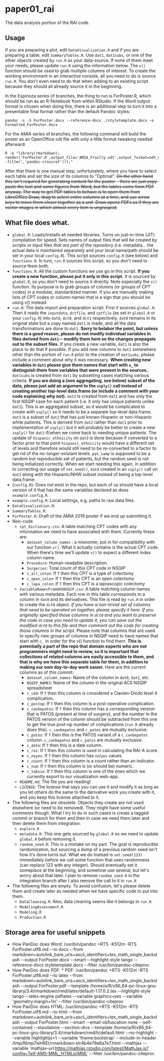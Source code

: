 # paper01_rai
The data analysis portion of the RAI code.

## Usage

If you are preparing a plot, edit `DataVisualization.R` and if you are preparing a table, edit `SummaryTables.R`. Use `dat1`, `dat1subs`, or one of the other objects created by `run.R` as your data-source. If none of them meet your needs, please update `run.R` using the information below. The `v()` function should be used to grab multiple columns of interest. To create the working environment in an interactive console, all you need to do is source `run.R`. You don't even need to do that when adding to an existing script because they should all already source it in the beginning.

In the Espinoza series of branches, the thing to run is ForPoster.R, which should be run as an R-Notebook from within RStudio. If the Word output format is chosen when doing this, there is an additional step to turn it into a presentable final format rather than the default Pandoc styles:

    pandoc -s -S ForPoster.docx --reference-docx ./styletemplate.docx -o Formatted_ForPoster.docx
    
For the AMIA series of branches, the following command will build the poster as an OpenOffice odt file with only a little format tweaking needed afterward:

    R -e "library(rmarkdown); render('ForPoster.R',output_file='AMIA_Frailty.odt',output_format=odt_document(reference_odt='poster_42x60_style.odt',template='./pdefault.opendocument',keep_md=T,pandoc_args=c('--filter','pandoc-crossref')));"

After that there is one manual step, unfortunately, where you have to select each table and set the size of its columns to "Optimal". ~~On the other hand this isn't required for generating content for the poster-- there we just copy-paste the text and some figures from Word, but the tables come from PDF anyway. The way to get PDF tables to behave is to open them from LibreOffice Draw, drag to select entire columns at a time, and use arrow keys to move them closer together as a unit. Draw opens PDFs as if they are vector images in which almost every item is ungrouped.~~

## What file does what.

* `global.R`: Loads/installs all needed libraries. Turns on just-in-time (JIT) compilation for speed. Sets names of output files that will be created by scripts or input files *that are part of the repository* (i.e. metadata... the actual data is maintained separately and your local name/path should be set in your local `config.R`). This script sources `config.R` (see below) and `functions.R`. In turn, `run.R` sources this script, so you don't need to source them both.
* `functions.R`: All the custom functions we use go in this script. **If you create a new function, please put it only in this script.** It is sourced by `global.R`, so you don't need to source it directly. Note especially the `v()` function. Its purpose is to grab groups of columns (or groups of CPT codes) in a modular, standardized manner. If you are manually making lists of CPT codes or column names that is a sign that you should be using v() instead.
* `run.R`: The data import and preparation script. First it sources `global.R`. Then it reads the `inputdata`, `dctfile`, and `cptfile` (as set in `global.R` or your `config.R`) into `dat0`, `dct0`, and `dct1` respectively. `dat0` remains in its original state but a copy named `dat1` is made, and all the data transformations are done to `dat1`. **Sorry to belabor the point, but unless there is a good reason, please do not modify individual variables in files derived from `dat1`-- modify them here so the changes propagate out to the subset files.** If you create a new variable, `dat1` is also the place to do that if possible. If you add new columns to `dat1` somewhere other than the portion of  `run.R` prior to the creation of `dat1subs`, please include a comment about why it was necessary. **When creating new variables in `dat1` please give them names that start with `a_` to distinguish them from variables that were present in the sources.**. `dat1subs` is created from `dat1` by subsetting cases matching various criteria. **If you are doing a (non aggregating, see below) subset of the data, please just add an argument to the `ssply()` call instead of creating another top-level data.frame (or include a comment with your code explaining why not).** `dat2` is created from `dat1` and has only the first NSQIP case for each patient (i.e. it only has unique patients unlike `dat1`). This is an aggregated subset, so it would be complicated to create with `ssply()` so it needs to be a separate top-level data.frame. `dat3` is a subset of `dat2` that has just known Hispanic or non-Hispanic white patients. This is derived from `dat2` rather than `dat1` prior to implementation of `ssply()` but it will probably be better to create a new `ssply()` for `dat2` if/when we come back to needing unique patients. The update of `hispanic_ethnicity` on `dat3` is done because if converted to a factor prior to that point `hispanic_ethnicity` would have a different set of levels and therefore would still need to be re-converted to a factor to get rid of the no-longer-existant levels. `pat_samp` is supposed to be a random but reproducible set of patients, but the random seed is not being initialized correctly. When we start needing this again, in addition to correcting our usage of `set.seed()`, `dat4` created in an `ssply()` call on `dat2` along with the Hispanic/NHW subset instead of being a top-level data.frame.
* (`config.R`): Does not exist in the repo, but each of us should have a local version of it that has the same variables declared as does `example.config.R`. 
* `example.config.R`: Local settings, e.g. paths to raw data files.
* `DataVisualization.R`: 
* `SummaryTables.R`: 
* `ForPoster.R`: Draft of the AMIA 2019 poster if we end up submitting it.
* Non-code
    * `cpt_dictionary.csv`: A table matching CPT codes with any information we need to have associated with them. Currently these are:
        * `dataset_column_names` : a misnomer, put in for compatibility with our function `v()`. What it actually contains is the actual CPT code. When there's time we'll update `v()` to expect a different index column name. 
        * `Procedure`: Human-readable description.
        * `Surgeries`: Total count of this CPT code in NSQIP
        * `c_all_colon`: If `T` then this CPT is a type of colectomy
        * `c_open_colon`: If `T` then this CPT is an open colectomy
        * `c_lapa_colon`: If `T` then this CPT is a laprascopic colectomy
    * `VariableNamesFromUHSNSQIP.csv`: A table matching column names with various metadata. Each row in this table corresponds to a column in `dat0` and its derivatives. This file is read by `run.R` in order to create the `dct0` object. *If you have a non-trivial set of columns that need to be operated on together, please specify it here. If you originally specified those columns in *`dct0`* and you want to preserve the code in case you need to update it, you can save out the modified *`dct0`* to this file and then comment out the code for creating those columns in the script.* Please note that columns that are used to specify new groups of columns in NSQIP need to have names that start with `c_` in order for the v() function to find them. **This is potentially a part of the repo that domain experts who are not programmers might need to review, so it is important that collections of related columns are easily accessible to them, and that is why we have this separate table for them, in addition to making our own day-to-day work easier.** Here are the current columns as of this commit:
        * `dataset_column_names`: Name of the column in `dat0`, `dat1`, etc.
        * `NSQIP_NAMES`: Name of the column in the original ACS NSQIP spreadsheet
        * `c_cd4`: If `T` then this column is considered a Clavien-Dindo level 4 complication.
        * `c_postop`: If `T` then this column is a post-operative complication.
        * `c_canbepatos`: If `T` then this column has a corresponding version that is PATOS (present at time of surgery), and the number in the PATOS version of the column should be subtracted from this one to get the true post-op number of complications (`run.R` already does this). `c_canbepatos` and `c_patos` are mutually exclusive.
        * `c_patos`: If `T` then this *is* the PATOS variant of a `c_canbepatos` column. `c_canbepatos` and `c_patos` are mutually exclusive.
        * `c_date`: If `T` then this is a date column.
        * `c_rai`: If `T` then this column is used in calculating the RAI-A score.
        * `c_noyes`: If `T` then this column has `no`/`yes` values
        * `c_count`: If `T` then this column is a count rather than an indicator.
        * `c_num`: If `T` then this column is (or should be) numeric.
        * `c_tabsie`: If `T` then this column is one of the ones which we currently export to our visualization web-app.
    * `README.md`: The file you are reading!
    * `LICENSE`: The license that says you can use it and modify it as long as you let others do the same to the derivative work you create with it, and you keep this license attached to it.
* The following files are obsolete. Objects they create are not used elsewhere (or need to be removed). They might have some useful comments though. What I try to do in such cases is create a tagged commit or branch for them and then in case we need them later and then delete them from integration.
    * `explore.R`
    * `metadata.R`: This one gets sourced by `global.R` so we need to update `global.R` before removing it.
    * `random_seed.R`: This is a mistake on my part. The goal is reproducible randomization, but sourcing a dump of a previous random seed isn't how it's done turns out. What we do instead is `set.seed(123)` immediately before we call some function that uses randomness (can replace 123 with any integer). Should eventually set it someplace at the beginning, and somehow use several, but let's worry about that later. I plan to remove `random_seed.R` in the integration branch after I also remove the call to it in `run.R`
* The following files are empty. To avoid confusion, let's please delete them and create later as needed when we have specific code to put into them.
    * `DataCleaning.R`:  Also, data cleaning seems like it belongs in `run.R`.
    * `ModelingAssessment.R`
    * `Modeling.R`
    * `Production.R`


## Storage area for useful snippets

* How PanDoc does Word: /usr/bin/pandoc +RTS -K512m -RTS ForPoster.utf8.md --to docx --from markdown+autolink_bare_uris+ascii_identifiers+tex_math_single_backslash --output ForPoster.docx --smart --highlight-style tango --reference-docx styletemplate.docx --filter /usr/bin/pandoc-citeproc 
* How PanDoc does PDF: * PDF: /usr/bin/pandoc +RTS -K512m -RTS ForPoster.utf8.md --to latex --from markdown+autolink_bare_uris+ascii_identifiers+tex_math_single_backslash --output ForPoster.pdf --template /home/a/R/x86_64-pc-linux-gnu-library/3.4/rmarkdown/rmd/latex/default-1.17.0.2.tex --highlight-style tango --latex-engine pdflatex --variable graphics=yes --variable 'geometry:margin=1in' --filter /usr/bin/pandoc-citeproc 
* How PanDoc does HTML: /usr/bin/pandoc +RTS -K512m -RTS ForPoster.utf8.md --to html --from markdown+autolink_bare_uris+ascii_identifiers+tex_math_single_backslash --output ForPoster.html --smart --email-obfuscation none --self-contained --standalone --section-divs --template /home/a/R/x86_64-pc-linux-gnu-library/3.4/rmarkdown/rmd/h/default.html --no-highlight --variable highlightjs=1 --variable 'theme:bootstrap' --include-in-header /tmp/Rtmp7wH6Et/rmarkdown-str4b4e79a6a7e7.html --mathjax --variable 'mathjax-url:https://mathjax.rstudio.com/latest/MathJax.js?config=TeX-AMS-MML_HTMLorMML' --filter /usr/bin/pandoc-citeproc 

